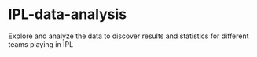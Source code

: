 # IPL-data-analysis
Explore and analyze the data to discover results and statistics for different teams playing in IPL
